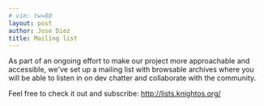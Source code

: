 ```yaml
---
# vim: tw=80
layout: post
author: Jose Diez 
title: Mailing list 
---
```


As part of an ongoing effort to make our project more approachable and
accessible, we've set up a mailing list with browsable archives where you will
be able to listen in on dev chatter and collaborate with the community.

Feel free to check it out and subscribe: http://lists.knightos.org/
